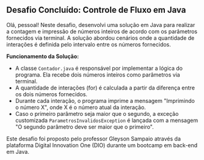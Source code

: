 ## Desafio Concluído: Controle de Fluxo em Java

Olá, pessoal! Neste desafio, desenvolvi uma solução em Java para realizar a contagem e impressão de números inteiros de acordo com os parâmetros fornecidos via terminal. A solução abordou cenários onde a quantidade de interações é definida pelo intervalo entre os números fornecidos.

**Funcionamento da Solução:**

- A classe `Contador.java` é responsável por implementar a lógica do programa. Ela recebe dois números inteiros como parâmetros via terminal.
- A quantidade de interações (for) é calculada a partir da diferença entre os dois números fornecidos.
- Durante cada interação, o programa imprime a mensagem "Imprimindo o número X", onde X é o número atual da interação.
- Caso o primeiro parâmetro seja maior que o segundo, a exceção customizada `ParametrosInvalidosException` é lançada com a mensagem "O segundo parâmetro deve ser maior que o primeiro".

Este desafio foi proposto pelo professor Gleyson Sampaio através da plataforma Digital Innovation One (DIO) durante um bootcamp em back-end em Java.
